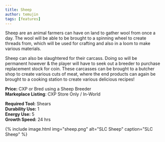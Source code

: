 ```yaml
---
title: Sheep
author: temujin
tags: [features]
---
```

Sheep are an animal farmers can have on land to gather wool from once a day. The wool will be able to be brought to a spinning wheel to create threads from, which will be used for crafting and also in a loom to make various materials.

Sheep can also be slaughtered for their carcass. Doing so will be permanent however & the player will have to seek out a breeder to purchase replacement stock for coin. These carcasses can be brought to a butcher shop to create various cuts of meat, where the end products can again be brought to a cooking station to create various delicious recipes!

**Price:** CXP or Bred using a Sheep Breeder<br>
**Markeplace Listing**: CXP Store Only / In-World<br>

**Required Tool:** Shears<br>
**Durability Use:** 1<br>
**Energy Use:** 5<br>
**Growth Speed:** 24 hrs

{% include image.html img="sheep.png" alt="SLC Sheep" caption="SLC Sheep" %}
